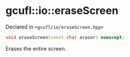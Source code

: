 # gcufl::io::eraseScreen
Declared in `<gcufl/io/eraseScreen.hpp>`
```cpp
void eraseScreen(const char erasor) noexcept;
```
Erases the entire screen.
